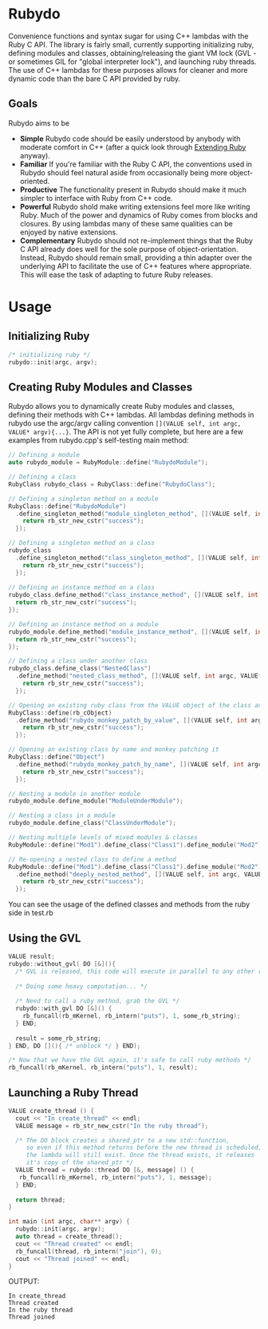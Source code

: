 Rubydo
======

Convenience functions and syntax sugar for using C++ lambdas with the Ruby C API. The library is fairly small, currently  supporting initializing ruby, defining modules and classes, obtaining/releasing the giant VM lock (GVL - or sometimes GIL for "global interpreter lock"), and launching ruby threads. The use of C++ lambdas for these purposes allows for cleaner and more dynamic code than the bare C API provided by ruby.

Goals
-----

Rubydo aims to be

- __Simple__ Rubydo code should be easily understood by anybody with moderate comfort in C++ (after a quick look through [Extending Ruby](http://media.pragprog.com/titles/ruby3/ext_ruby.pdf) anyway).
- __Familiar__ If you're familiar with the Ruby C API, the conventions used in Rubydo should feel natural aside from occasionally being more object-oriented.
- __Productive__ The functionality present in Rubydo should make it much simpler to interface with Ruby from C++ code.
- __Powerful__ Rubydo shold make writing extensions feel more like writing Ruby. Much of the power and dynamics of Ruby comes from blocks and closures. By using lambdas many of these same qualities can be enjoyed by native extensions.
- __Complementary__ Rubydo should not re-implement things that the Ruby C API already does well for the sole purpose of object-orientation. Instead, Rubydo should remain small, providing a thin adapter over the underlying API to facilitate the use of C++ features where appropriate. This will ease the task of adapting to future Ruby releases.

Usage
=====

Initializing Ruby
-----------------

```C++
/* initializing ruby */
rubydo::init(argc, argv);
```

Creating Ruby Modules and Classes
---------------------------------

Rubydo allows you to dynamically create Ruby modules and classes, defining their methods with C++ lambdas. All lambdas defining methods in rubydo use the argc/argv calling convention `[](VALUE self, int argc, VALUE* argv){...}`. The API is not yet fully complete, but here are a few examples from rubydo.cpp's self-testing main method:

```C++
// Defining a module
auto rubydo_module = RubyModule::define("RubydoModule");

// Defining a class
RubyClass rubydo_class = RubyClass::define("RubydoClass");

// Defining a singleton method on a module
RubyClass::define("RubydoModule")
  .define_singleton_method("module_singleton_method", [](VALUE self, int argc, VALUE* argv){
    return rb_str_new_cstr("success");
  });

// Defining a singleton method on a class
rubydo_class
  .define_singleton_method("class_singleton_method", [](VALUE self, int argc, VALUE* argv){
    return rb_str_new_cstr("success");
  });
  
// Defining an instance method on a class
rubydo_class.define_method("class_instance_method", [](VALUE self, int argc, VALUE* argv){
  return rb_str_new_cstr("success");
});

// Defining an instance method on a module
rubydo_module.define_method("module_instance_method", [](VALUE self, int argc, VALUE* argv){
  return rb_str_new_cstr("success");
});

// Defining a class under another class
rubydo_class.define_class("NestedClass")
  .define_method("nested_class_method", [](VALUE self, int argc, VALUE* argv){
    return rb_str_new_cstr("success");
  });

// Opening an existing ruby class from the VALUE object of the class and monkey patching it with a new method
RubyClass::define(rb_cObject)
  .define_method("rubydo_monkey_patch_by_value", [](VALUE self, int argc, VALUE* argv){
    return rb_str_new_cstr("success");
  });

// Opening an existing class by name and monkey patching it
RubyClass::define("Object")
  .define_method("rubydo_monkey_patch_by_name", [](VALUE self, int argc, VALUE* argv){
    return rb_str_new_cstr("success");
  });

// Nesting a module in another module
rubydo_module.define_module("ModuleUnderModule");

// Nesting a class in a module
rubydo_module.define_class("ClassUnderModule");

// Nesting multiple levels of mixed modules & classes
RubyModule::define("Mod1").define_class("Class1").define_module("Mod2").define_class("Class2");

// Re-opening a nested class to define a method
RubyModule::define("Mod1").define_class("Class1").define_module("Mod2").define_class("Class2")
  .define_method("deeply_nested_method", [](VALUE self, int argc, VALUE* argv){
    return rb_str_new_cstr("success");
  });
```

You can see the usage of the defined classes and methods from the ruby side in test.rb

Using the GVL
-------------
  
```C++
VALUE result;
rubydo::without_gvl( DO [&](){
  /* GVL is released, this code will execute in parallel to any other ruby threads */
  
  /* Doing some heavy computation... */
  
  /* Need to call a ruby method, grab the GVL */
  rubydo::with_gvl DO [&]() {
    rb_funcall(rb_mKernel, rb_intern("puts"), 1, some_rb_string);
  } END;
  
  result = some_rb_string;
} END, DO [](){ /* unblock */ } END);

/* Now that we have the GVL again, it's safe to call ruby methods */
rb_funcall(rb_mKernel, rb_intern("puts"), 1, result);
```

Launching a Ruby Thread
-----------------------

```C++
VALUE create_thread () {
  cout << "In create_thread" << endl;
  VALUE message = rb_str_new_cstr("In the ruby thread");

  /* The DO block creates a shared_ptr to a new std::function,
     so even if this method returns before the new thread is scheduled,
     the lambda will still exist. Once the thread exists, it releases
     it's copy of the shared_ptr */
  VALUE thread = rubydo::thread DO [&, message] () {
   rb_funcall(rb_mKernel, rb_intern("puts"), 1, message);
  } END;
  
  return thread;
}

int main (int argc, char** argv) {
  rubydo::init(argc, argv);
  auto thread = create_thread();
  cout << "Thread created" << endl;
  rb_funcall(thread, rb_intern("join"), 0);
  cout << "Thread joined" << endl;
}
```

OUTPUT:

```
In create_thread  
Thread created  
In the ruby thread  
Thread joined  
```

